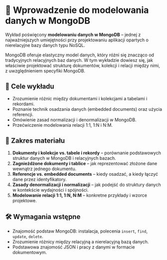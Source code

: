 # 📘 Wprowadzenie do modelowania danych w MongoDB

Wykład poświęcony **modelowaniu danych w MongoDB** – jednej z najważniejszych umiejętności przy projektowaniu aplikacji opartych o nierelacyjne bazy danych typu NoSQL.

MongoDB oferuje elastyczny model danych, który różni się znacząco od tradycyjnych relacyjnych baz danych. W tym wykładzie dowiesz się, jak właściwie projektować strukturę dokumentów, kolekcji i relacji między nimi, z uwzględnieniem specyfiki MongoDB.

## 🎯 Cele wykładu

* Zrozumienie różnic między dokumentami i kolekcjami a tabelami i rekordami.
* Poznanie technik osadzania danych (embedded documents) oraz użycia referencji.
* Omówienie zasad normalizacji i denormalizacji w MongoDB.
* Przećwiczenie modelowania relacji 1:1, 1\:N i N\:M.

## 🧱 Zakres materiału

1. **Dokumenty i kolekcje vs. tabele i rekordy** – porównanie podstawowych struktur danych w MongoDB i relacyjnych bazach.
2. **Zagnieżdżone dokumenty i tablice** – jak reprezentować złożone dane wewnątrz jednego dokumentu.
3. **Referencje vs. embedded documents** – kiedy osadzać, a kiedy łączyć dane przez identyfikatory.
4. **Zasady denormalizacji i normalizacji** – jak podejść do struktury danych w kontekście wydajności i spójności.
5. **Modelowanie relacji 1:1, 1\:N, N\:M** – konkretne przykłady i wzorce projektowe.

## 🛠 Wymagania wstępne

* Znajomość podstaw MongoDB: instalacja, polecenia `insert`, `find`, `update`, `delete`.
* Zrozumienie różnicy między relacyjną a nierelacyjną bazą danych.
* Podstawowa znajomość JSON i pracy z danymi w formacie dokumentowym.
  

